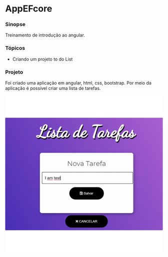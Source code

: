 # AppEFcore

### Sinopse ###
<p> 
  Treinamento de introdução ao angular.
</p>

### Tópicos ###

* Criando um projeto to do List


### Projeto ###

<p> 
Foi criado uma aplicação em angular, html, css, bootstrap. Por meio da aplicação é possível criar uma lista de tarefas.
</p> 

<p align="center">
  <img src="https://github.com/Jeffconexion/AppTodo/blob/main/todoapp.gif" />
</p>
